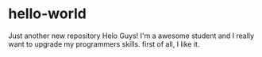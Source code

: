 # hello-world
Just another new repository
Helo Guys! I'm a awesome student and I really want to upgrade my programmers skills. 
first of all, I like it. 
